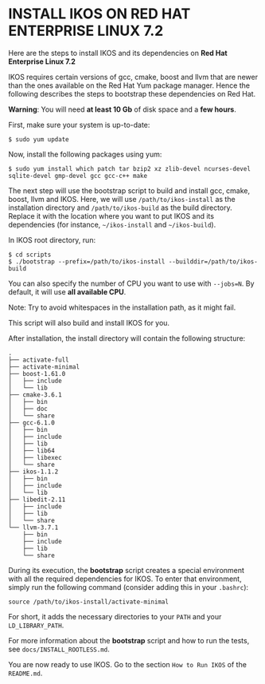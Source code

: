 INSTALL IKOS ON RED HAT ENTERPRISE LINUX 7.2
============================================

Here are the steps to install IKOS and its dependencies on **Red Hat Enterprise Linux 7.2**

IKOS requires certain versions of gcc, cmake, boost and llvm that are newer than the ones available on the Red Hat Yum package manager. Hence the following describes the steps to bootstrap these dependencies on Red Hat.

**Warning**: You will need **at least 10 Gb** of disk space and a **few hours**.

First, make sure your system is up-to-date:

```
$ sudo yum update
```

Now, install the following packages using yum:

```
$ sudo yum install which patch tar bzip2 xz zlib-devel ncurses-devel sqlite-devel gmp-devel gcc gcc-c++ make
```

The next step will use the bootstrap script to build and install gcc, cmake, boost, llvm and IKOS.
Here, we will use `/path/to/ikos-install` as the installation directory and `/path/to/ikos-build` as the build directory. Replace it with the location where you want to put IKOS and its dependencies (for instance, `~/ikos-install` and `~/ikos-build`).

In IKOS root directory, run:

```
$ cd scripts
$ ./bootstrap --prefix=/path/to/ikos-install --builddir=/path/to/ikos-build
```

You can also specify the number of CPU you want to use with `--jobs=N`. By default, it will use **all available CPU**.

Note: Try to avoid whitespaces in the installation path, as it might fail.

This script will also build and install IKOS for you.

After installation, the install directory will contain the following structure:

```
.
├── activate-full
├── activate-minimal
├── boost-1.61.0
│   ├── include
│   └── lib
├── cmake-3.6.1
│   ├── bin
│   ├── doc
│   └── share
├── gcc-6.1.0
│   ├── bin
│   ├── include
│   ├── lib
│   ├── lib64
│   ├── libexec
│   └── share
├── ikos-1.1.2
│   ├── bin
│   ├── include
│   └── lib
├── libedit-2.11
│   ├── include
│   ├── lib
│   └── share
└── llvm-3.7.1
    ├── bin
    ├── include
    ├── lib
    └── share
```

During its execution, the **bootstrap** script creates a special environment with all the required dependencies for IKOS. To enter that environment, simply run the following command (consider adding this in your `.bashrc`):

```
source /path/to/ikos-install/activate-minimal
```

For short, it adds the necessary directories to your `PATH` and your `LD_LIBRARY_PATH`.

For more information about the **bootstrap** script and how to run the tests, see `docs/INSTALL_ROOTLESS.md`.

You are now ready to use IKOS. Go to the section `How to Run IKOS` of the `README.md`.
